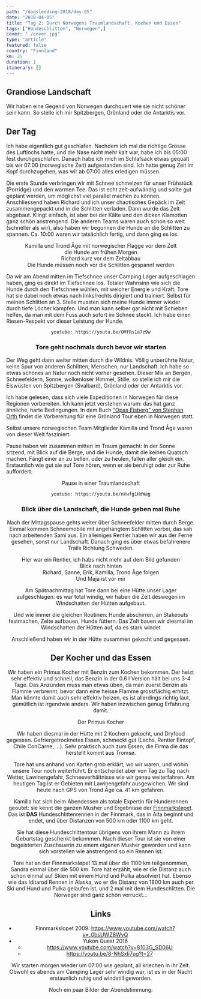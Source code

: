 ```yaml
---
path: "/dogsledding-2018/day-05"
date: "2018-04-05"
title: "Tag 2: Durch Norwegens Traumlandschaft, Kochen und Essen"
tags: ["Hundeschlitten", "Norwegen",]
cover: "./cover.jpg"
type: "article"
featured: false
country: "Finnland"
km: 35
duration: 1
itinerary: []
---
```



## Grandiose Landschaft

Wir haben eine Gegend von Norwegen durchquert wie sie nicht schöner sein kann. So stelle ich mir Spitzbergen, Grönland oder die Antarktis vor.

## Der Tag

Ich habe eigentlich gut geschlafen. Nachdem ich mal die richtige Grösse des Luftlochs hatte, und die Nase nicht mehr kalt war, habe ich bis 05:00 fest durchgeschlafen. Danach habe ich mich im Schlafsack etwas gequält bis wir 07:00 (norwegische Zeit) aufgestanden sind. Ich hatte genug Zeit im Kopf durchzugehen, was wir ab 07:00 alles erledigen müssen.

Die erste Stunde verbringen wir mit Schnee schmelzen für unser Frühstück (Porridge) und den warmen Tee. Das ist echt zeit-aufwändig und sollte gut geplant werden, um möglichst viel parallel machen zu können. Anschliessend haben Richard und ich unser chaotisches Gepäck im Zelt zusammengepackt und in die Schlitten verladen. Dann wurde das Zelt abgebaut. Klingt einfach, ist aber bei der Kälte und den dicken Klamotten ganz schön anstrengend. Die anderen Teams waren auch schon so weit (schneller als wir), also haben wir begonnen die Hunde an die Schlitten zu spannen. Ca. 10:00 waren wir tatsächlich fertig, und dann ging es los.

<photo-composition>
<rehype-image src="IMG_0825.JPG"><center>Kamilla und Trond Åge mit norwegischer Flagge vor dem Zelt</center></rehype-image>
<rehype-image src="IMG_0829.JPG"><center>die Hunde am frühen Morgen</center></rehype-image>
<rehype-image src="IMG_0837.JPG"><center>Richard kurz vor dem Zeltabbau</center></rehype-image>
<rehype-image src="IMG_0843.JPG"><center>Die Hunde müssen noch vor die Schlitten gespannt werden</center></rehype-image>
</photo-composition>

Da wir am Abend mitten im Tiefschnee unser Camping Lager aufgeschlagen haben, ging es direkt im Tiefschnee los. Totaler Wahnsinn wie sich die Hunde durch den Tiefschnee wühlen, mit welcher Energie und Kraft. Tore hat sie dabei noch etwas nach links/rechts dirigiert und trainiert. Selbst für meinen Schlitten an 3. Stelle mussten sich meine Hunde immer wieder durch tiefe Löcher kämpfen. Und man kann selber gar nicht mit Schieben helfen, da man mit dem Fuss auch sofort im Schnee steckt. Ich habe einen Riesen-Respekt vor dieser Leistung der Hunde.

<center>

`youtube: https://youtu.be/OMfRs1a7z9w`
### Tore geht nochmals durch bevor wir starten
</center>   

Der Weg geht dann weiter mitten durch die Wildnis. Völlig unberührte Natur, keine Spur von anderen Schlitten, Menschen, nur Landschaft. Ich habe so etwas schönes an Natur noch nicht vorher gesehen. Dieser Mix an Bergen, Schneefeldern, Sonne, wolkenloser Himmel, Stille, so stelle ich mir die Eiswüsten von Spitzbergen (Svalbard), Grönland oder der Antarktis vor.

<photo-composition>
<rehype-image src="IMG_0848.JPG"><center></center></rehype-image>
<rehype-image src="IMG_0850.JPG"><center></center></rehype-image>
<rehype-image src="IMG_0852.JPG"><center></center></rehype-image>
<rehype-image src="IMG_0856.JPG"><center></center></rehype-image>
</photo-composition>

Ich habe gelesen, dass sich viele Expeditionen in Norwegen für diese Regionen vorbereiten. Ich kann jetzt verstehen warum: das hat ganz ähnliche, harte Bedingungen. In dem Buch ["Opas Eisberg" von Stephan Orth](http://www.stephan-orth.de/opas-eisberg.html) findet die Vorbereitung für eine Grönland Tour eben in Norwegen statt.

Selbst unsere norwegischen Team Mitglieder Kamilla und Trond Åge waren von dieser Welt fasziniert.

Pause haben wir zusammen mitten im Traum gemacht: In der Sonne sitzend, mit Blick auf die Berge, und die Hunde, damit die keinen Quatsch machen. Fängt einer an zu bellen, oder zu heulen, fallen aller gleich ein. Erstaunlich wie gut sie auf Tore hören, wenn er sie beruhigt oder zur Ruhe auffordert.

<rehype-image src="IMG_0870.JPG"><center>Pause in einer Traumlandschaft</center></rehype-image>

<center>

`youtube: https://youtu.be/nVwfg1HdWag`
### Blick über die Landschaft, die Hunde geben mal Ruhe
<center>

Nach der Mittagspause gehts weiter über Schneefelder mitten durch Berge. Einmal kommen Schneemobile mit angehängtem Schlitten vorbei, das sah nach arbeitenden Sami aus. Ein alleiniges Rentier haben wir aus der Ferne gesehen, sonst nur Landschaft. Danach ging es über etwas befahrenere Trails Richtung Schweden.

<photo-composition>
<rehype-image src="IMG_0914.JPG"><center>Hier war ein Rentier, ich habs nicht mehr auf dem Bild gefunden</center></rehype-image>
<rehype-image src="IMG_0909.JPG"><center>Blick nach hinten</center></rehype-image>
<rehype-image src="IMG_0920.JPG"><center>Richard, Sanne, Erik, Kamilla, Trond Åge folgen</center></rehype-image>
<rehype-image src="IMG_0921.JPG"><center>Und Maja ist vor mir</center></rehype-image>
</photo-composition>

Am Spätnachmittag hat Tore dann bei eine Hütte unser Lager aufgeschlagen: es war total windig, wir haben die Zelt deswegen im Windschatten der Hütten aufgebaut.

Und wie immer die gleichen Routinen: Hunde abschirren, an Stakeouts festmachen, Zelte aufbauen, Hunde füttern. Das Zelt bauen wir diesmal im Windschatten der Hütten auf, da es stark windet

Anschließend haben wir in der Hütte zusammen gekocht und gegessen.

## Der Kocher und das Essen

Wir haben ein Primus Kocher mit Benzin zum Kochen bekommen. Der heizt sehr effektiv und schnell, das Benzin in der 0.6 l Version hält bei uns 3-4 Tage. Das Anzünden muss man etwas üben, da man zuerst Benzin als Flamme verbrennt, bevor dann eine heisse Flamme grossflächig erhitzt. Man könnte damit auch sehr effektiv heizen, es ist allerdings richtig laut, gemütlich ist irgendwie anders. Wir haben inzwischen genug Erfahrung damit.

<rehype-image src="IMG_1184.JPG"><center>Der Primus Kocher</center></rehype-image>

Wir haben diesmal in der Hütte mit 2 Kochern gekocht, und Dryfood gegessen. Gefriergetrocknetes Essen, schmeckt gut (Lachs, Rentier Eintopf, Chile ConCarne, ...). Sehr praktisch auch zum Essen, die Firma die das herstellt kommt aus Tromsø.

<rehype-image src="IMG_1032.JPG"><center></center></rehype-image>

Tore hat uns anhand von Karten grob erklärt, wo wir waren, und wohin unsere Tour noch weiterführt. Er entscheidet aber von Tag zu Tag nach Wetter, Lawinengefahr, Schneeverhältnisse wie wir genau weiterfahren. Am heutigen Tag ist er Gebieten mit Lawinengefahr ausgewichen. Wir sind heute nach GPS von Trond Åge ca. 41 km gefahren.

Kamilla hat sich beim Abendessen als totale Expertin für Hunderennen geoutet: sie kennt die ganzen Musher und Ergebnisse der [Finnmarksløpet](http://www.finnmarkslopet.no/). Das ist **DAS** Hundeschlittenrennen in der Finnmark, das in Alta beginnt und endet, und über Distanzen von 500 km oder 1100 km geht.

Sie hat diese Hundeschlittentour übrigens von ihrem Mann zu ihrem Geburtstag geschenkt bekommen. Nach dieser Tour ist sie von einer begeisterten Zuschauerin zu einem eigenen Musher geworden und kann sich vorstellen wie anstrengend so ein Rennen ist.

Tore hat an der Finnmarksløpet 13 mal über die 1100 km teilgenommen, Sandra einmal über die 500 km. Tore hat erzählt, wie er die Distanz auch schon einmal auf Skien mit einem Hund und Pulka absolviert hat. Ebenso wie das Iditarod Rennen in Alaska, wo er die Distanz von 1800 km auch per Ski und Hund und Pulka gelaufen ist, und 2 mal mit dem Hundeschlitten. Die Norweger sind ganz schön verrückt...

## Links

* Finnmarkslopet 2009: https://www.youtube.com/watch?v=_0bsUWZ8WyQ
* Yukon Quest 2016
  * https://www.youtube.com/watch?v=8103G_SD06U
  * https://youtu.be/8-NhSxIi7ug?t=27

Wir starten morgen wieder um 07:00 wie geplant, all kriechen in ihr Zelt. Obwohl es abends am Camping Lager sehr windig war, ist es in der Nacht erstaunlich ruhig und windstill geworden.

Noch ein paar Bilder der Abendstimmung:

<photo-composition>
<rehype-image src="IMG_0947.JPG"><center></center></rehype-image>
<rehype-image src="IMG_0955.JPG"><center></center></rehype-image>
<rehype-image src="IMG_0956.JPG"><center></center></rehype-image>
</photo-composition>


